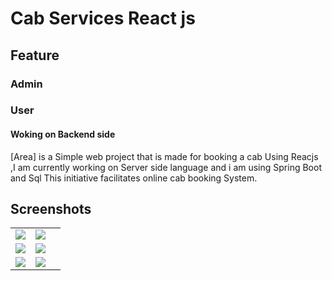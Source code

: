 # Cab Services React js

## Feature 

### Admin

### User

#### Woking on Backend side 
[Area] is a Simple web project that is made for booking a cab Using Reacjs ,I am currently working on Server side language and i am using Spring Boot and Sql
This initiative facilitates online cab booking System.

## Screenshots
| | | |
|---|----|----|
|![](https://github.com/ansariabn/CabServices/assets/110123115/3bfcf0bf-b5ec-4c58-8418-948df79d6583)|![](https://github.com/ansariabn/CabServices/assets/110123115/0aa37f93-d83d-4a34-8bec-2d78a082c545)
|![](https://github.com/ansariabn/CabServices/assets/110123115/a9585ca8-3b19-4fc5-8d35-1d965654d381) |![](https://github.com/ansariabn/CabServices/assets/110123115/b790b30f-16ff-461d-b990-e78e80722d99)
| ![](https://github.com/ansariabn/CabServices/assets/110123115/23cc9de8-4f56-44b2-8ce2-85ad5d201dc9)|![](https://github.com/ansariabn/CabServices/assets/110123115/276a4a60-666f-4944-b839-b2c03a2468b3)

